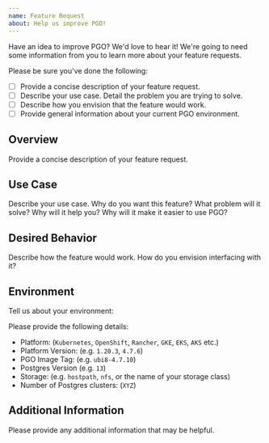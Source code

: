 ```yaml
---
name: Feature Request
about: Help us improve PGO!
---
```


Have an idea to improve PGO? We'd love to hear it! We're going to need some information from you to learn more about your feature requests.

Please be sure you've done the following:

- [ ] Provide a concise description of your feature request.
- [ ] Describe your use case. Detail the problem you are trying to solve.
- [ ] Describe how you envision that the feature would work.
- [ ] Provide general information about your current PGO environment.

## Overview

Provide a concise description of your feature request.

## Use Case

Describe your use case. Why do you want this feature? What problem will it solve? Why will it help you? Why will it make it easier to use PGO?

## Desired Behavior

Describe how the feature would work. How do you envision interfacing with it?

## Environment

Tell us about your environment:

Please provide the following details:

- Platform: (`Kubernetes`, `OpenShift`, `Rancher`, `GKE`, `EKS`, `AKS` etc.)
- Platform Version: (e.g. `1.20.3`, `4.7.6`)
- PGO Image Tag: (e.g. `ubi8-4.7.10`)
- Postgres Version (e.g. `13`)
- Storage: (e.g. `hostpath`, `nfs`, or the name of your storage class)
- Number of Postgres clusters: (`XYZ`)

## Additional Information

Please provide any additional information that may be helpful.
